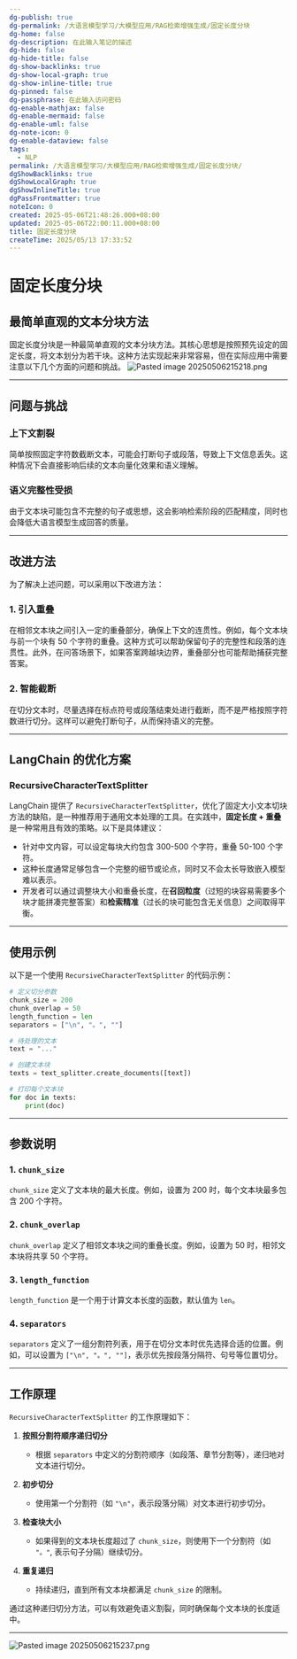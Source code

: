 ```yaml
---
dg-publish: true
dg-permalink: /大语言模型学习/大模型应用/RAG检索增强生成/固定长度分块
dg-home: false
dg-description: 在此输入笔记的描述
dg-hide: false
dg-hide-title: false
dg-show-backlinks: true
dg-show-local-graph: true
dg-show-inline-title: true
dg-pinned: false
dg-passphrase: 在此输入访问密码
dg-enable-mathjax: false
dg-enable-mermaid: false
dg-enable-uml: false
dg-note-icon: 0
dg-enable-dataview: false
tags:
  - NLP
permalink: /大语言模型学习/大模型应用/RAG检索增强生成/固定长度分块/
dgShowBacklinks: true
dgShowLocalGraph: true
dgShowInlineTitle: true
dgPassFrontmatter: true
noteIcon: 0
created: 2025-05-06T21:48:26.000+08:00
updated: 2025-05-06T22:00:11.000+08:00
title: 固定长度分块
createTime: 2025/05/13 17:33:52
---
```




# 固定长度分块

## 最简单直观的文本分块方法
固定长度分块是一种最简单直观的文本分块方法。其核心思想是按照预先设定的固定长度，将文本划分为若干块。这种方法实现起来非常容易，但在实际应用中需要注意以下几个方面的问题和挑战。
![Pasted image 20250506215218.png](/img/user/%E9%99%84%E4%BB%B6/Pasted%20image%2020250506215218.png)

---


## 问题与挑战

### 上下文割裂
简单按照固定字符数截断文本，可能会打断句子或段落，导致上下文信息丢失。这种情况下会直接影响后续的文本向量化效果和语义理解。


### 语义完整性受损
由于文本块可能包含不完整的句子或思想，这会影响检索阶段的匹配精度，同时也会降低大语言模型生成回答的质量。

---


## 改进方法
为了解决上述问题，可以采用以下改进方法：

### 1. 引入重叠
在相邻文本块之间引入一定的重叠部分，确保上下文的连贯性。例如，每个文本块与前一个块有 50 个字符的重叠。这种方式可以帮助保留句子的完整性和段落的连贯性。此外，在问答场景下，如果答案跨越块边界，重叠部分也可能帮助捕获完整答案。


### 2. 智能截断
在切分文本时，尽量选择在标点符号或段落结束处进行截断，而不是严格按照字符数进行切分。这样可以避免打断句子，从而保持语义的完整。

---


## LangChain 的优化方案

### RecursiveCharacterTextSplitter
LangChain 提供了 `RecursiveCharacterTextSplitter`，优化了固定大小文本切块方法的缺陷，是一种推荐用于通用文本处理的工具。在实践中，**固定长度 + 重叠** 是一种常用且有效的策略。以下是具体建议：

- 针对中文内容，可以设定每块大约包含 300-500 个字符，重叠 50-100 个字符。
- 这种长度通常足够包含一个完整的细节或论点，同时又不会太长导致嵌入模型难以表示。
- 开发者可以通过调整块大小和重叠长度，在**召回粒度**（过短的块容易需要多个块才能拼凑完整答案）和**检索精准**（过长的块可能包含无关信息）之间取得平衡。

---


## 使用示例
以下是一个使用 `RecursiveCharacterTextSplitter` 的代码示例：

```python
# 定义切分参数
chunk_size = 200
chunk_overlap = 50
length_function = len
separators = ["\n", "。", ""]

# 待处理的文本
text = "..." 

# 创建文本块
texts = text_splitter.create_documents([text])

# 打印每个文本块
for doc in texts:
    print(doc)
```

---


## 参数说明

### 1. `chunk_size`
`chunk_size` 定义了文本块的最大长度。例如，设置为 200 时，每个文本块最多包含 200 个字符。


### 2. `chunk_overlap`
`chunk_overlap` 定义了相邻文本块之间的重叠长度。例如，设置为 50 时，相邻文本块将共享 50 个字符。


### 3. `length_function`
`length_function` 是一个用于计算文本长度的函数，默认值为 `len`。


### 4. `separators`
`separators` 定义了一组分割符列表，用于在切分文本时优先选择合适的位置。例如，可以设置为 `["\n", "。", ""]`，表示优先按段落分隔符、句号等位置切分。

---


## 工作原理
`RecursiveCharacterTextSplitter` 的工作原理如下：

1. **按照分割符顺序递归切分**
   - 根据 `separators` 中定义的分割符顺序（如段落、章节分割等），递归地对文本进行切分。
   
2. **初步切分**
   - 使用第一个分割符（如 `"\n"`，表示段落分隔）对文本进行初步切分。

3. **检查块大小**
   - 如果得到的文本块长度超过了 `chunk_size`，则使用下一个分割符（如 `"。"`, 表示句子分隔）继续切分。
   
4. **重复递归**
   - 持续递归，直到所有文本块都满足 `chunk_size` 的限制。

通过这种递归切分方法，可以有效避免语义割裂，同时确保每个文本块的长度适中。

---
![Pasted image 20250506215237.png](/img/user/%E9%99%84%E4%BB%B6/Pasted%20image%2020250506215237.png)
